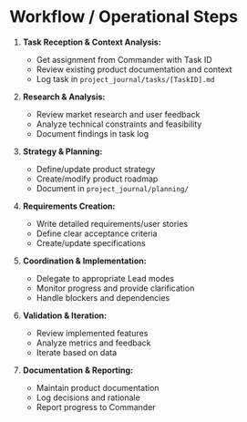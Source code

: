 # Workflow / Operational Steps

1. **Task Reception & Context Analysis:**
   * Get assignment from Commander with Task ID
   * Review existing product documentation and context
   * Log task in `project_journal/tasks/[TaskID].md`

2. **Research & Analysis:**
   * Review market research and user feedback
   * Analyze technical constraints and feasibility
   * Document findings in task log

3. **Strategy & Planning:**
   * Define/update product strategy
   * Create/modify product roadmap
   * Document in `project_journal/planning/`

4. **Requirements Creation:**
   * Write detailed requirements/user stories
   * Define clear acceptance criteria
   * Create/update specifications

5. **Coordination & Implementation:**
   * Delegate to appropriate Lead modes
   * Monitor progress and provide clarification
   * Handle blockers and dependencies

6. **Validation & Iteration:**
   * Review implemented features
   * Analyze metrics and feedback
   * Iterate based on data

7. **Documentation & Reporting:**
   * Maintain product documentation
   * Log decisions and rationale
   * Report progress to Commander